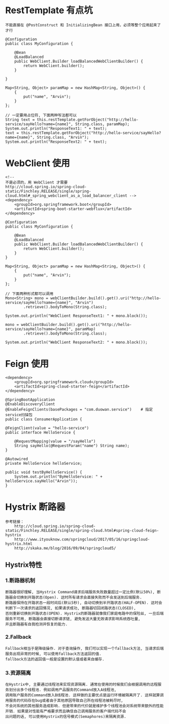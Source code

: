 # RestTemplate 有点坑
    不能直接在 @PostConstruct 和 InitializingBean 接口上用，必须等整个应用起来了才行
    
    @Configuration
    public class MyConfiguration {
    
        @Bean
        @LoadBalanced
        public WebClient.Builder loadBalancedWebClientBuilder() {
            return WebClient.builder();
        }
    
    }
    
    Map<String, Object> paramMap = new HashMap<String, Object>() {
        {
            put("name", "Arvin");
        }
    };

    // 一定要用占位符, 下面两种写法都可以
    String text = this.restTemplate.getForObject("http://hello-service/sayHello?name={name}", String.class, paramMap);
    System.out.println("ResponseText1: " + text);
    text = this.restTemplate.getForObject("http://hello-service/sayHello?name={name}", String.class, "Arvin");
    System.out.println("ResponseText2: " + text);
    
# WebClient 使用
    <!--
    不是必须的，用 WebClient 才需要
    http://cloud.spring.io/spring-cloud-static/Finchley.RELEASE/single/spring-cloud.html#_spring_webclient_as_a_load_balancer_client -->
    <dependency>
        <groupId>org.springframework.boot</groupId>
        <artifactId>spring-boot-starter-webflux</artifactId>
    </dependency>
    
    @Configuration
    public class MyConfiguration {
    
        @Bean
        @LoadBalanced
        public WebClient.Builder loadBalancedWebClientBuilder() {
            return WebClient.builder();
        }
    }
    
    Map<String, Object> paramMap = new HashMap<String, Object>() {
        {
            put("name", "Arvin");
        }
    };

    // 下面两种形式都可以调用
    Mono<String> mono = webClientBuilder.build().get().uri("http://hello-service/sayHello?name={name}", "Arvin")
            .retrieve().bodyToMono(String.class);

    System.out.println("WebClient ResponseText1: " + mono.block());

    mono = webClientBuilder.build().get().uri("http://hello-service/sayHello?name={name}", paramMap)
            .retrieve().bodyToMono(String.class);

    System.out.println("WebClient ResponseText2: " + mono.block());
    
# Feign 使用
    <dependency>
        <groupId>org.springframework.cloud</groupId>
        <artifactId>spring-cloud-starter-feign</artifactId>
    </dependency>

    @SpringBootApplication
    @EnableDiscoveryClient
    @EnableFeignClients(basePackages = "com.duowan.service")    # 指定service扫描包
    public class ConsumerApplication {
    
    @FeignClient(value = "hello-service")
    public interface HelloService {
    
        @RequestMapping(value = "/sayHello")
        String sayHello(@RequestParam("name") String name);
    }
    
    @Autowired
    private HelloService helloService;

    public void testByHelloService() {
        System.out.println("ByHelloService: " + helloService.sayHello("Arvin"));
    }


# Hystrix 断路器
    参考链接： 
        http://cloud.spring.io/spring-cloud-static/Finchley.RELEASE/single/spring-cloud.html#spring-cloud-feign-hystrix
        http://www.ityouknow.com/springcloud/2017/05/16/springcloud-hystrix.html
        http://skaka.me/blog/2016/09/04/springcloud5/
        
## Hystrix特性
### 1.断路器机制
    断路器很好理解, 当Hystrix Command请求后端服务失败数量超过一定比例(默认50%), 断路器会切换到开路状态(Open). 这时所有请求会直接失败而不会发送到后端服务. 
    断路器保持在开路状态一段时间后(默认5秒), 自动切换到半开路状态(HALF-OPEN). 这时会判断下一次请求的返回情况, 如果请求成功, 断路器切回闭路状态(CLOSED), 
    否则重新切换到开路状态(OPEN). Hystrix的断路器就像我们家庭电路中的保险丝, 一旦后端服务不可用, 断路器会直接切断请求链, 避免发送大量无效请求影响系统吞吐量, 
    并且断路器有自我检测并恢复的能力.

### 2.Fallback
    Fallback相当于是降级操作. 对于查询操作, 我们可以实现一个fallback方法, 当请求后端服务出现异常的时候, 可以使用fallback方法返回的值. 
    fallback方法的返回值一般是设置的默认值或者来自缓存.

### 3.资源隔离
    在Hystrix中, 主要通过线程池来实现资源隔离. 通常在使用的时候我们会根据调用的远程服务划分出多个线程池. 例如调用产品服务的Command放入A线程池, 
    调用账户服务的Command放入B线程池. 这样做的主要优点是运行环境被隔离开了. 这样就算调用服务的代码存在bug或者由于其他原因导致自己所在线程池被耗尽时,
    不会对系统的其他服务造成影响. 但是带来的代价就是维护多个线程池会对系统带来额外的性能开销. 如果是对性能有严格要求而且确信自己调用服务的客户端代码不会
    出问题的话, 可以使用Hystrix的信号模式(Semaphores)来隔离资源.






















